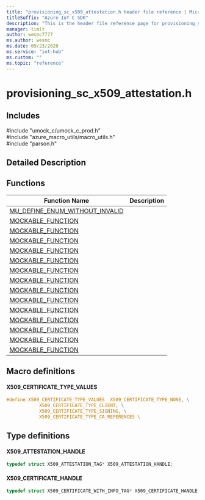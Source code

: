 ```yaml
---                             
title: "provisioning_sc_x509_attestation.h header file reference | Microsoft Docs" 
titleSuffix: "Azure IoT C SDK"            
description: "This is the header file reference page for provisioning_sc_x509_attestation.h in the Azure IoT C SDK. This SDK is used with Azure IoT Hub and Azure IoT Hub Device Provisioning Service"            
manager: timlt                 
author: wesmc7777              
ms.author: wesmc               
ms.date: 09/23/2020                    
ms.service: "iot-hub"             
ms.custom: ""                
ms.topic: "reference"        
---                            
```


# provisioning_sc_x509_attestation.h 

## Includes

\#include "umock_c/umock_c_prod.h"  
\#include "azure_macro_utils/macro_utils.h"  
\#include "parson.h"  

## Detailed Description

## Functions

Function Name                  | Description                                
--------------------------------|---------------------------------------------
[MU_DEFINE_ENUM_WITHOUT_INVALID](./provisioning-sc-x509-attestation-h/mu-define-enum-without-invalid.md)            | 
[MOCKABLE_FUNCTION](./provisioning-sc-x509-attestation-h/mockable-function.md)            | 
[MOCKABLE_FUNCTION](./provisioning-sc-x509-attestation-h/mockable-function.md)            | 
[MOCKABLE_FUNCTION](./provisioning-sc-x509-attestation-h/mockable-function.md)            | 
[MOCKABLE_FUNCTION](./provisioning-sc-x509-attestation-h/mockable-function.md)            | 
[MOCKABLE_FUNCTION](./provisioning-sc-x509-attestation-h/mockable-function.md)            | 
[MOCKABLE_FUNCTION](./provisioning-sc-x509-attestation-h/mockable-function.md)            | 
[MOCKABLE_FUNCTION](./provisioning-sc-x509-attestation-h/mockable-function.md)            | 
[MOCKABLE_FUNCTION](./provisioning-sc-x509-attestation-h/mockable-function.md)            | 
[MOCKABLE_FUNCTION](./provisioning-sc-x509-attestation-h/mockable-function.md)            | 
[MOCKABLE_FUNCTION](./provisioning-sc-x509-attestation-h/mockable-function.md)            | 
[MOCKABLE_FUNCTION](./provisioning-sc-x509-attestation-h/mockable-function.md)            | 
[MOCKABLE_FUNCTION](./provisioning-sc-x509-attestation-h/mockable-function.md)            | 
[MOCKABLE_FUNCTION](./provisioning-sc-x509-attestation-h/mockable-function.md)            | 
[MOCKABLE_FUNCTION](./provisioning-sc-x509-attestation-h/mockable-function.md)            | 

## Macro definitions

#### X509_CERTIFICATE_TYPE_VALUES

```C
#define X509_CERTIFICATE_TYPE_VALUES  X509_CERTIFICATE_TYPE_NONE, \
            X509_CERTIFICATE_TYPE_CLIENT, \
            X509_CERTIFICATE_TYPE_SIGNING, \
            X509_CERTIFICATE_TYPE_CA_REFERENCES \ 
```

## Type definitions

#### X509_ATTESTATION_HANDLE

```C
typedef struct X509_ATTESTATION_TAG* X509_ATTESTATION_HANDLE;
```

#### X509_CERTIFICATE_HANDLE

```C
typedef struct X509_CERTIFICATE_WITH_INFO_TAG* X509_CERTIFICATE_HANDLE;
```

